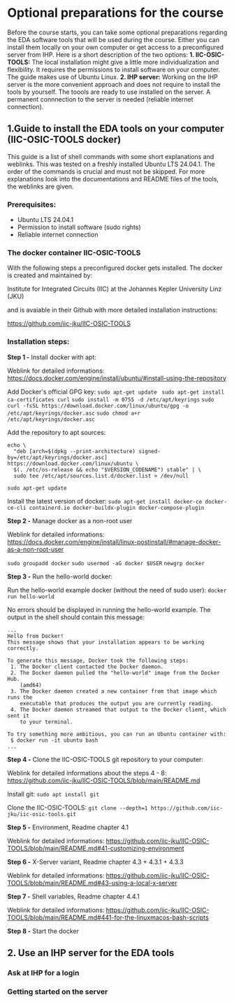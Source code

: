 # Optional preparations for the course
Before the course starts, you can take some optional preparations regarding the EDA software tools that will be used during the course. Either you can install them locally on your own computer or get access to a preconfigured server from IHP. Here is a short description of the two options:
**1. IIC-OSIC-TOOLS:** The local installation might give a little more individualization and flexibility. It requires the permissions to install software on your computer. The guide makes use of Ubuntu Linux.
**2. IHP server:** Working on the IHP server is the more convenient approach and does not require to install the tools by yourself. The toools are ready to use installed on the server. A permanent connnection to the server is needed (reliable internet connection).

## 1.Guide to install the EDA tools on your computer (IIC-OSIC-TOOLS docker)
This guide is a list of shell commands with some short explanations and weblinks. This was tested on a freshly installed Ubuntu LTS 24.04.1. The order of the commands is crucial and must not be skipped. For more explanations look into the documentations and README files of the tools, the weblinks are given.

### Prerequisites:
* Ubuntu LTS 24.04.1
* Permission to install software (sudo rights)
* Reliable internet connection

### The docker container IIC-OSIC-TOOLS
With the following steps a preconfigured docker gets installed. The docker is created and maintained by:

Institute for Integrated Circuits (IIC) at the Johannes Kepler University Linz (JKU)

and is avaiable in their Github with more detailed installation instructions:

https://github.com/iic-jku/IIC-OSIC-TOOLS

### Installation steps:
**Step 1 -** Install docker with apt:

Weblink for detailed informations: 
https://docs.docker.com/engine/install/ubuntu/#install-using-the-repository

Add Docker's official GPG key:
```sudo apt-get update ```
```sudo apt-get install ca-certificates curl```
```sudo install -m 0755 -d /etc/apt/keyrings```
```sudo curl -fsSL https://download.docker.com/linux/ubuntu/gpg -o /etc/apt/keyrings/docker.asc```
```sudo chmod a+r /etc/apt/keyrings/docker.asc```

Add the repository to apt sources:
```
echo \
  "deb [arch=$(dpkg --print-architecture) signed-by=/etc/apt/keyrings/docker.asc] https://download.docker.com/linux/ubuntu \
  $(. /etc/os-release && echo "$VERSION_CODENAME") stable" | \
  sudo tee /etc/apt/sources.list.d/docker.list > /dev/null
```
```sudo apt-get update```

Install the latest version of docker:
```sudo apt-get install docker-ce docker-ce-cli containerd.io docker-buildx-plugin docker-compose-plugin```

**Step 2 -** Manage docker as a non-root user

Weblink for detailed informations:
https://docs.docker.com/engine/install/linux-postinstall/#manage-docker-as-a-non-root-user

```sudo groupadd docker```
```sudo usermod -aG docker $USER```
```newgrp docker```

**Step 3 -** Run the hello-world docker:

Run the hello-world example docker (without the need of sudo user):
```docker run hello-world```

No errors should be displayed in running the hello-world example. The output in the shell should contain this message:
```
...
Hello from Docker!
This message shows that your installation appears to be working correctly.

To generate this message, Docker took the following steps:
 1. The Docker client contacted the Docker daemon.
 2. The Docker daemon pulled the "hello-world" image from the Docker Hub.
    (amd64)
 3. The Docker daemon created a new container from that image which runs the
    executable that produces the output you are currently reading.
 4. The Docker daemon streamed that output to the Docker client, which sent it
    to your terminal.

To try something more ambitious, you can run an Ubuntu container with:
 $ docker run -it ubuntu bash
...
```


**Step 4 -** Clone the IIC-OSIC-TOOLS git repository to your computer:

Weblink for detailed informations about the steps 4 - 8:
https://github.com/iic-jku/IIC-OSIC-TOOLS/blob/main/README.md


Install git:
```sudo apt install git```

Clone the IIC-OSIC-TOOLS:
```git clone --depth=1 https://github.com/iic-jku/iic-osic-tools.git```

**Step 5 -** Environment, Readme chapter 4.1 

Weblink for detailed informations:
https://github.com/iic-jku/IIC-OSIC-TOOLS/blob/main/README.md#41-customizing-environment

**Step 6 -** X-Server variant, Readme chapter 4.3 + 4.3.1 + 4.3.3 

Weblink for detailed informations:
https://github.com/iic-jku/IIC-OSIC-TOOLS/blob/main/README.md#43-using-a-local-x-server

**Step 7 -** Shell variables, Readme chapter 4.4.1

Weblink for detailed informations:
https://github.com/iic-jku/IIC-OSIC-TOOLS/blob/main/README.md#441-for-the-linuxmacos-bash-scripts

**Step 8 -** Start the docker



## 2. Use an IHP server for the EDA tools
### Ask at IHP for a login
### Getting started on the server

